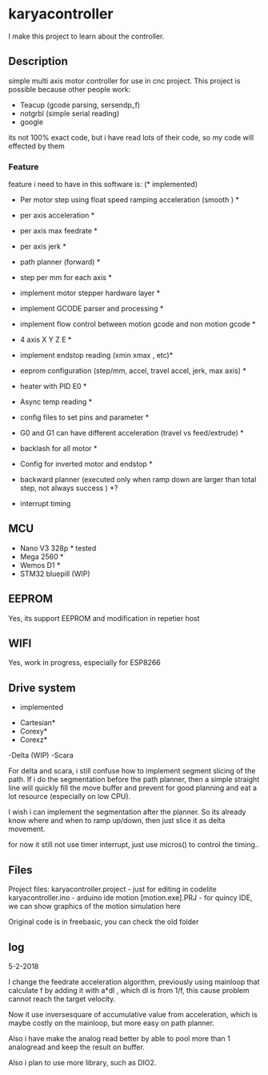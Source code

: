 # karyacontroller
I make this project to learn about the controller.
## Description
simple multi axis motor controller for use in cnc project.
This project is possible because other people work:
- Teacup (gcode parsing, sersendp_f)
- notgrbl (simple serial reading)
- google

its not 100% exact code, but i have read lots of their code, so my code will effected by them

### Feature

feature i need to have in this software is: (* implemented)
- Per motor step using float speed ramping acceleration (smooth ) *
- per axis acceleration *
- per axis max feedrate *
- per axis jerk  *
- path planner (forward) *
- step per mm for each axis *
- implement motor stepper hardware layer *
- implement GCODE parser and processing *
- implement flow control between motion gcode and non motion gcode *
- 4 axis X Y Z E *
- implement endstop reading (xmin xmax , etc)*
- eeprom configuration (step/mm, accel, travel accel, jerk, max axis) *
- heater with PID E0 *
- Async temp reading *
- config files to set pins and parameter *
- G0 and G1 can have different acceleration (travel vs feed/extrude) *
- backlash for all motor *
- Config for inverted motor and endstop *
- backward planner (executed only when ramp down are larger than total step, not always success ) *?


- interrupt timing

## MCU
- Nano V3 328p * tested
- Mega 2560 *
- Wemos D1 *
- STM32 bluepill (WIP)

## EEPROM
Yes, its support EEPROM and modification in repetier host

## WIFI
Yes, work in progress, especially for ESP8266

## Drive system

* implemented
- Cartesian* 
- Corexy*
- Corexz*

-Delta (WIP)
-Scara

For delta and scara, i still confuse how to implement segment slicing of the path. If i do the segmentation before the path planner, then a
simple straight line will quickly fill the move buffer and prevent for good planning and eat a lot resource (especially on low CPU).

I wish i can implement the segmentation after the planner. So its already know where and when to ramp up/down, then just slice it as delta movement.

for now it still not use timer interrupt, just use micros() to control the timing..


## Files

Project files:
karyacontroller.project - just for editing in codelite
karyacontroller.ino - arduino ide
motion [motion.exe].PRJ - for quincy IDE, we can show graphics of the motion simulation here

Original code is in freebasic, you can check the old folder

## log
5-2-2018

I change the feedrate acceleration algorithm, previously using mainloop that calculate f by adding it with a*dl , which dl is from 1/f, this cause problem cannot reach the target velocity.

Now it use inversesquare of accumulative value from acceleration, which is maybe costly on the mainloop, but more easy on path planner.

Also i have make the analog read better by able to pool more than 1 analogread and keep the result on buffer.

Also i plan to use more library, such as DIO2.